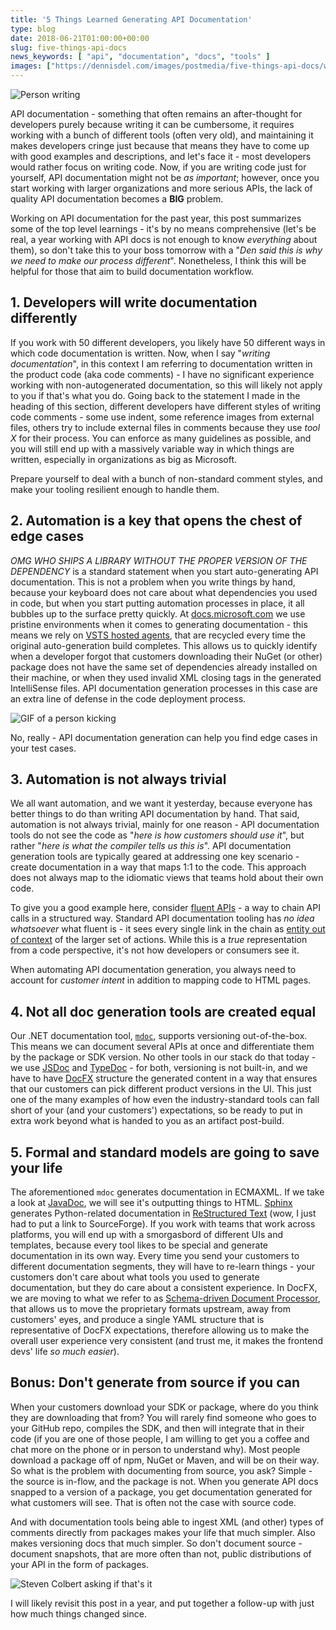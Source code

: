 ```yaml
---
title: '5 Things Learned Generating API Documentation'
type: blog
date: 2018-06-21T01:00:00+00:00
slug: five-things-api-docs
news_keywords: [ "api", "documentation", "docs", "tools" ]
images: ["https://dennisdel.com/images/postmedia/five-things-api-docs/writing.jpg"]
---
```


![Person writing](/images/postmedia/five-things-api-docs/writing.jpg)

API documentation - something that often remains an after-thought for developers purely because writing it can be cumbersome, it requires working with a bunch of different tools (often very old), and maintaining it makes developers cringe just because that means they have to come up with good examples and descriptions, and let's face it - most developers would rather focus on writing code. Now, if you are writing code just for yourself, API documentation might not be _as important_; however, once you start working with larger organizations and more serious APIs, the lack of quality API documentation becomes a **BIG** problem.

Working on API documentation for the past year, this post summarizes some of the top level learnings - it's by no means comprehensive (let's be real, a year working with API docs is not enough to know _everything_ about them), so don't take this to your boss tomorrow with a "_Den said this is why we need to make our process different_". Nonetheless, I think this will be helpful for those that aim to build documentation workflow.

## 1. Developers will write documentation differently

If you work with 50 different developers, you likely have 50 different ways in which code documentation is written. Now, when I say "_writing documentation_", in this context I am referring to documentation written in the product code (aka code comments) - I have no significant experience working with non-autogenerated documentation, so this will likely not apply to you if that's what you do. Going back to the statement I made in the heading of this section, different developers have different styles of writing code comments - some use indent, some reference images from external files, others try to include external files in comments because they use _tool X_ for their process. You can enforce as many guidelines as possible, and you will still end up with a massively variable way in which things are written, especially in organizations as big as Microsoft.

Prepare yourself to deal with a bunch of non-standard comment styles, and make your tooling resilient enough to handle them.

## 2. Automation is a key that opens the chest of edge cases

_OMG WHO SHIPS A LIBRARY WITHOUT THE PROPER VERSION OF THE DEPENDENCY_ is a standard statement when you start auto-generating API documentation. This is not a problem when you write things by hand, because your keyboard does not care about what dependencies you used in code, but when you start putting automation processes in place, it all bubbles up to the surface pretty quickly. At [docs.microsoft.com](https://docs.microsoft.com) we use pristine environments when it comes to generating documentation - this means we rely on [VSTS hosted agents](https://docs.microsoft.com/en-us/vsts/pipelines/agents/hosted?view=vsts), that are recycled every time the original auto-generation build completes. This allows us to quickly identify when a developer forgot that customers downloading their NuGet (or other) package does not have the same set of dependencies already installed on their machine, or when they used invalid XML closing tags in the generated IntelliSense files. API documentation generation processes in this case are an extra line of defense in the code deployment process.

![GIF of a person kicking](/images/postmedia/five-things-api-docs/defense.gif)

No, really - API documentation generation can help you find edge cases in your test cases.

## 3. Automation is not always trivial

We all want automation, and we want it yesterday, because everyone has better things to do than writing API documentation by hand. That said, automation is not always trivial, mainly for one reason - API documentation tools do not see the code as "_here is how customers should use it_", but rather "_here is what the compiler tells us this is_". API documentation generation tools are typically geared at addressing one key scenario - create documentation in a way that maps 1:1 to the code. This approach does not always map to the idiomatic views that teams hold about their own code. 

To give you a good example here, consider [fluent APIs](https://en.wikipedia.org/wiki/Fluent_interface) - a way to chain API calls in a structured way. Standard API documentation tooling has _no idea whatsoever_ what fluent is - it sees every single link in the chain as [entity out of context](https://docs.microsoft.com/en-us/dotnet/api/microsoft.azure.management.containerregistry.fluent.webhooksoperationsextensions.getasync?view=azure-dotnet#Microsoft_Azure_Management_ContainerRegistry_Fluent_WebhooksOperationsExtensions_GetAsync_Microsoft_Azure_Management_ContainerRegistry_Fluent_IWebhooksOperations_System_String_System_String_System_String_System_Threading_CancellationToken_) of the larger set of actions. While this is a _true_ representation from a code perspective, it's not how developers or consumers see it.

When automating API documentation generation, you always need to account for _customer intent_ in addition to mapping code to HTML pages.

## 4. Not all doc generation tools are created equal

Our .NET documentation tool, [`mdoc`](https://github.com/mono/api-doc-tools), supports versioning out-of-the-box. This means we can document several APIs at once and differentiate them by the package or SDK version. No other tools in our stack do that today - we use [JSDoc](http://usejsdoc.org/) and [TypeDoc](http://typedoc.org/) - for both, versioning is not built-in, and we have to have [DocFX](https://dotnet.github.io/docfx/) structure the generated content in a way that ensures that our customers can pick different product versions in the UI. This just one of the many examples of how even the industry-standard tools can fall short of your (and your customers') expectations, so be ready to put in extra work beyond what is handed to you as an artifact post-build.

## 5. Formal and standard models are going to save your life

The aforementioned `mdoc` generates documentation in ECMAXML. If we take a look at [JavaDoc](http://www.oracle.com/technetwork/articles/java/index-137868.html), we will see it's outputting things to HTML. [Sphinx](http://www.sphinx-doc.org/en/master/) generates Python-related documentation in [ReStructured Text](http://docutils.sourceforge.net/rst.html) (wow, I just had to put a link to SourceForge). If you work with teams that work across platforms, you will end up with a smorgasbord of different UIs and templates, because every tool likes to be special and generate documentation in its own way. Every time you send your customers to different documentation segments, they will have to re-learn things - your customers don't care about what tools you used to generate documentation, but they do care about a consistent experience. In DocFX, we are moving to what we refer to as [Schema-driven Document Processor](https://dotnet.github.io/docfx/spec/sdp_design_spec.html), that allows us to move the proprietary formats upstream, away from customers' eyes, and produce a single YAML structure that is representative of DocFX expectations, therefore allowing us to make the overall user experience very consistent (and trust me, it makes the frontend devs' life _so much easier_).

## Bonus: Don't generate from source if you can

When your customers download your SDK or package, where do you think they are downloading that from? You will rarely find someone who goes to your GitHub repo, compiles the SDK, and then will integrate that in their code (if you are one of those people, I am willing to get you a coffee and chat more on the phone or in person to understand why). Most people download a package off of npm, NuGet or Maven, and will be on their way. So what is the problem with documenting from source, you ask? Simple - the source is in-flow, and the package is not. When you generate API docs snapped to a version of a package, you get documentation generated for what customers will see. That is often not the case with source code.

And with documentation tools being able to ingest XML (and other) types of comments directly from packages makes your life that much simpler. Also makes versioning docs that much simpler. So don't document source - document snapshots, that are more often than not, public distributions of your API in the form of packages.

![Steven Colbert asking if that's it](/images/postmedia/five-things-api-docs/thats-it.gif)

I will likely revisit this post in a year, and put together a follow-up with just how much things changed since.
